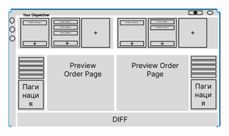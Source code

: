 ```tsx { "file": "./DiffOpenedCardsPage.tsx" }
```
![Image](../../templates/DiffOpenedCardsPage/filters-dif.png)
